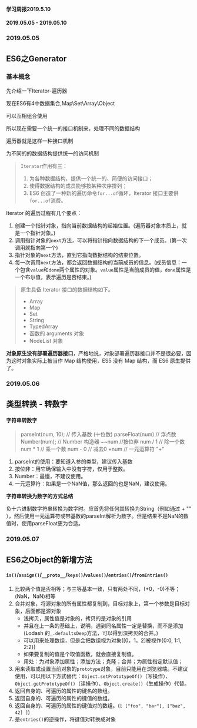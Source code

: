 #### 学习周报2019.5.10

#### 2019.05.05 - 2019.05.10

### 2019.05.05
## ES6之Generator

### 基本概念

先介绍一下Iterator-遍历器

现在ES6有4中数据集合,Map\Set\Array\Object

可以互相组合使用

所以现在需要一个统一的接口机制来，处理不同的数据结构

遍历器就是这样一种接口机制

为不同的的数据结构提供统一的访问机制

> `Iterator`作用有三：
>
> 1. 为各种数据结构，提供一个统一的、简便的访问接口；
> 2. 使得数据结构的成员能够按某种次序排列；
> 3.  ES6 创造了一种新的遍历命令`for...of`循环，Iterator 接口主要供`for...of`消费。

Iterator 的遍历过程有几个要点：

1. 创建一个指针对象，指向当前数据结构的起始位置。(遍历器对象本质上，就是一个指针对象。)
2. 调用指针对象的`next`方法，可以将指针指向数据结构的下一个成员。(第一次调用就指向第一个)
3. 指针对象的`next`方法，直到它指向数据结构的结束位置。
4. 每一次调用`next`方法，都会返回数据结构的当前成员的信息。(成员信息：一个包含`value`和`done`两个属性的对象。`value`属性是当前成员的值，`done`属性是一个布尔值，表示遍历是否结束。)

> 原生具备 Iterator 接口的数据结构如下。
>
> - Array
> - Map
> - Set
> - String
> - TypedArray
> - 函数的 arguments 对象
> - NodeList 对象

**对象原生没有部署遍历器接口**，严格地说，对象部署遍历器接口并不是很必要，因为这时对象实际上被当作 Map 结构使用，ES5 没有 Map 结构，而 ES6 原生提供了。

### 2019.05.06

## 类型转换 - 转数字

#### 字符串转数字

>parseInt(num, 10); // 传入基数 (十位数)
>parseFloat(num) // 浮点数
>Number(num); // Number 构造器
>~~num //按位非
>num / 1 // 除一个数
>num * 1 // 乘一个数
>num - 0 // 减去0
>+num // 一元运算符 "+"

1. parseInt的使用：要知道入参的类型，建议传入基数
2. 按位非：用它确保输入中没有字符，仅用于整数。
3. Number：最慢，不建议使用。
4. 一元运算符：如果是一个NaN值，那么返回的也是NaN，建议使用。

**字符串转换为数字的方式总结**

负十六进制数字符串转换为数字时。应首先将任何其转换为String（例如通过 + "" ），然后使用一元运算符或带基数的parseInt解析为数字。但是结果不是NaN的数值时，使用parseFloat更为合适。

### 2019.05.07

##  ES6之Object的新增方法

#### `is()`/`assign()`/`__proto__`/`keys()`/`values()`/`entries()`/`fromEntries()`

1. 比较两个值是否相等；与三等基本一致，只有两处不同，(+0，-0)不等；(NaN，NaN)相等
2. 合并对象，将源对象的所有属性都复制到，目标对象上，第一个参数是目标对象，后面都是源对象
   * 浅拷贝，属性值是对象的，拷贝的是对象的引用
   * 并且在上一条的基础上，说明，遇到同名属性一定是替换，而不是添加(Lodash 的`_.defaultsDeep`方法，可以得到深拷贝的合并。)
   * 可以用来处理数组，但是会把数组视为对象([0，1，2]被视作{0:0, 1:1, 2:2})
   * 如果要复制的值是个取值函数，就会直接复制值。
   * 用处：为对象添加属性；添加方法；克隆；合并；为属性指定默认值；
3. 用来读取或设置当前对象的`prototype`对象，目前只能用在浏览器端。不建议使用，可以用以下方式替代：`Object.setPrototypeOf()`（写操作）、`Object.getPrototypeOf()`（读操作）、`Object.create()`（生成操作）代替。
4. 返回自身的、可遍历的属性的键名的数组。
5. 返回自身的、可遍历的属性的键值的数组。
6. 返回自身的、可遍历的属性的键值对的数组。(`[ ["foo", "bar"], ["baz", 42] ]`)
7. 是`entries()`的逆操作，将键值对转换成对象





